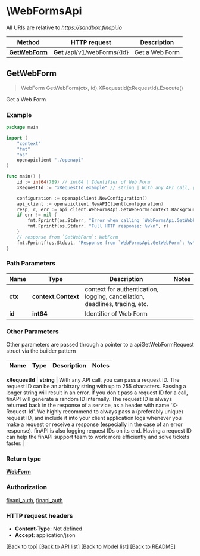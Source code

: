 # \WebFormsApi

All URIs are relative to *https://sandbox.finapi.io*

Method | HTTP request | Description
------------- | ------------- | -------------
[**GetWebForm**](WebFormsApi.md#GetWebForm) | **Get** /api/v1/webForms/{id} | Get a Web Form



## GetWebForm

> WebForm GetWebForm(ctx, id).XRequestId(xRequestId).Execute()

Get a Web Form



### Example

```go
package main

import (
    "context"
    "fmt"
    "os"
    openapiclient "./openapi"
)

func main() {
    id := int64(789) // int64 | Identifier of Web Form
    xRequestId := "xRequestId_example" // string | With any API call, you can pass a request ID. The request ID can be an arbitrary string with up to 255 characters. Passing a longer string will result in an error. If you don't pass a request ID for a call, finAPI will generate a random ID internally. The request ID is always returned back in the response of a service, as a header with name 'X-Request-Id'. We highly recommend to always pass a (preferably unique) request ID, and include it into your client application logs whenever you make a request or receive a response (especially in the case of an error response). finAPI is also logging request IDs on its end. Having a request ID can help the finAPI support team to work more efficiently and solve tickets faster. (optional)

    configuration := openapiclient.NewConfiguration()
    api_client := openapiclient.NewAPIClient(configuration)
    resp, r, err := api_client.WebFormsApi.GetWebForm(context.Background(), id).XRequestId(xRequestId).Execute()
    if err != nil {
        fmt.Fprintf(os.Stderr, "Error when calling `WebFormsApi.GetWebForm``: %v\n", err)
        fmt.Fprintf(os.Stderr, "Full HTTP response: %v\n", r)
    }
    // response from `GetWebForm`: WebForm
    fmt.Fprintf(os.Stdout, "Response from `WebFormsApi.GetWebForm`: %v\n", resp)
}
```

### Path Parameters


Name | Type | Description  | Notes
------------- | ------------- | ------------- | -------------
**ctx** | **context.Context** | context for authentication, logging, cancellation, deadlines, tracing, etc.
**id** | **int64** | Identifier of Web Form | 

### Other Parameters

Other parameters are passed through a pointer to a apiGetWebFormRequest struct via the builder pattern


Name | Type | Description  | Notes
------------- | ------------- | ------------- | -------------

 **xRequestId** | **string** | With any API call, you can pass a request ID. The request ID can be an arbitrary string with up to 255 characters. Passing a longer string will result in an error. If you don&#39;t pass a request ID for a call, finAPI will generate a random ID internally. The request ID is always returned back in the response of a service, as a header with name &#39;X-Request-Id&#39;. We highly recommend to always pass a (preferably unique) request ID, and include it into your client application logs whenever you make a request or receive a response (especially in the case of an error response). finAPI is also logging request IDs on its end. Having a request ID can help the finAPI support team to work more efficiently and solve tickets faster. | 

### Return type

[**WebForm**](WebForm.md)

### Authorization

[finapi_auth](../README.md#finapi_auth), [finapi_auth](../README.md#finapi_auth)

### HTTP request headers

- **Content-Type**: Not defined
- **Accept**: application/json

[[Back to top]](#) [[Back to API list]](../README.md#documentation-for-api-endpoints)
[[Back to Model list]](../README.md#documentation-for-models)
[[Back to README]](../README.md)

